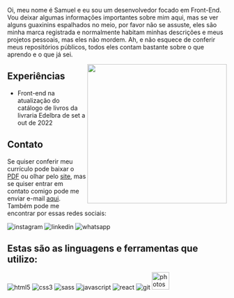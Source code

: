 
<p>Oi, meu nome é Samuel e eu sou um desenvolvedor focado em Front-End. Vou deixar algumas informações importantes sobre mim aqui, mas se ver alguns guaxinins espalhados no meio, por favor não se assuste, eles são minha marca registrada e normalmente habitam minhas descrições e meus projetos pessoais, mas eles não mordem. Ah, e não esquece de conferir meus repositórios públicos, todos eles contam bastante sobre o que aprendo e o que já sei.</p>

<img align="right" width="320" src="https://user-images.githubusercontent.com/104655361/177260769-570d1921-5a5f-4760-915e-8c7de690ff86.gif"/>
<h2>Experiências</h2>
<ul>
<li>Front-end na atualização do catálogo de livros da livraria Edelbra de set a out de 2022</a></li>
</ul>

<h2>Contato</h2>
<div algin="left">
  <p>Se quiser conferir meu currículo pode baixar o <a href="https://github.com/Guaxininho/Guaxininho/files/9912421/Samuel.Cavalcanti.-.Curriculo.pdf" download>PDF</a> ou olhar pelo <a href="https://curriculosc.netlify.app/">site</a>, mas se quiser entrar em contato comigo pode me enviar e-mail <a href="mailto: samuelcavalcantimg@gmail.com">aqui</a>. Também pode me encontrar por essas redes sociais:</p>
  <img src="https://user-images.githubusercontent.com/104655361/201483227-99cba522-410e-40fb-abd3-071e38165efc.png" alt="instagram">
  <img src="https://user-images.githubusercontent.com/104655361/201483355-133319c6-10c3-469f-9086-e4d9b148935f.png" alt="linkedin">
  <img src="https://user-images.githubusercontent.com/104655361/201483626-2bb22055-c770-4513-ac36-4b00f67e4027.png" alt="whatsapp">
</div>

<h2 align="left">Estas são as linguagens e ferramentas que utilizo:</h2>
<p align="left"> 
<img src="https://user-images.githubusercontent.com/104655361/187089537-e1a1d643-02f7-4073-a45c-e38f5fc43f57.png" alt="html5"/>
<img src="https://user-images.githubusercontent.com/104655361/187089706-059f2c2c-d49d-4eea-8a0c-5043e16479b6.png" alt="css3"/>
<img src="https://user-images.githubusercontent.com/104655361/187089830-4fedce58-93a4-45b5-b34c-5b401c9a3987.png" alt="sass"/>
<img src="https://user-images.githubusercontent.com/104655361/187090368-34f8cf79-379d-4548-a999-b946b6cc97ac.png" alt="javascript"/>
<img src="https://user-images.githubusercontent.com/104655361/187090576-dff33335-1c25-4b8d-b923-64d8a5905471.png" alt="react"/>
<img src="https://user-images.githubusercontent.com/104655361/187090270-89a580a6-77a8-4eac-b86b-d426028b3a70.png" alt="git"/>
<img src="https://user-images.githubusercontent.com/104655361/187090700-2102a323-b619-4fe1-98ac-5ca4fa10e58b.png" alt="photoshop" width="40" height="40"/>
</p>



